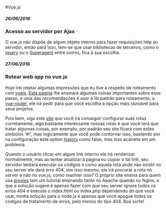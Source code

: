 #Vue.js


##### 26/06/2016

### Acesso ao servidor por Ajax

O vue.js não dispõe de algum objeto interno para fazer requisições http ao servidor, então para isso, tem-se que usar bibliotecas de terceiros, como o [jquery](http://api.jquery.com/jquery.ajax/) ou o [Superagent](http://smalljs.org/ajax/superagent/)
 entre outros, fica à sua escolha.

##### 27/06/2016

### Rotear web app no vue.js

Hoje irei relatar algumas impressões que eu tive a respeito de roteamento com [vuejs](vuejs.org). [Esta página](http://vuejs.org/guide/application.html#Routing) lhe ensinará algumas coisas importantes sobre esse passo, e uma das recomendações é usar a lib padrão para roteamento, a [vue-router](http://router.vuejs.org/en/index.html), ele irá pedir para que você escolha a opção mais razoável para seus projetos.

Pois bem, siga este [site](http://router.vuejs.org/en/index.html) que você irá conseguir configurar suas rotas corretamente, algo bastante interessante nessas rotas é que você terá que tratar algumas coisas, por exemplo, por padrão seu site ficará com estes símbolos '#!', mas logicamente que você pode contornar isso, bastando por na configuração este option [history](http://router.vuejs.org/en/options.html) como false, mas isso acarreta em um problema.

Quando o usuário clicar em algum link interno ele irá renderizar normalmente, mas ao tentar atualizar a página ou copiar o tal link, seu servidor tentará executar os códigos e como aquela rota pode não existir no seu server ele dará erro 404, sim isso mesmo, ele irá procurar a rota no server e não no vue.js, como resolver isso? O próprio site ensina para quem usa [proxies](http://readystate4.com/2012/05/17/nginx-and-apache-rewrite-to-support-html5-pushstate/) tem um tutorial ensinando tanto no Apache quando no Nginx, o que a solução sugere é apenas fazer com que seu server ignore todos os erros 404 e execute o index.html ou index.php dependendo do que você usar, minha solução para o node.js é apenas que você apague todos os códigos de tratamento de erros, pelo menos do tipo 404. Boa sorte!

